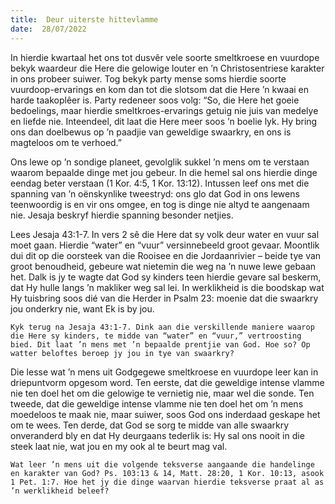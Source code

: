 ```yaml
---
title:  Deur uiterste hittevlamme
date:  28/07/2022
---
```


In hierdie kwartaal het ons tot dusvêr vele soorte smeltkroese en vuurdope bekyk waardeur die Here die gelowige louter en ’n Christosentriese karakter in ons probeer suiwer. Tog bekyk party mense soms hierdie soorte  vuurdoop-ervarings en kom dan tot die slotsom dat die Here ’n kwaai en harde taakoplêer is. Party redeneer soos volg: “So, die Here het goeie bedoelings, maar hierdie smeltkroes-ervarings getuig nie juis van medelye en liefde nie. Inteendeel, dit laat die Here meer soos ’n boelie lyk. Hy bring ons dan doelbewus op ’n paadjie van geweldige swaarkry, en ons is magteloos om te verhoed.”

Ons lewe op ’n sondige planeet, gevolglik sukkel ’n mens om te verstaan waarom bepaalde dinge met jou gebeur. In die hemel sal ons hierdie dinge eendag beter verstaan (1 Kor. 4:5, 1 Kor. 13:12). Intussen leef ons met die spanning van ’n oënskynlike tweestryd: ons glo dat God in ons lewens teenwoordig is en vir ons omgee, en tog is dinge nie altyd te aangenaam nie. Jesaja beskryf hierdie spanning besonder netjies.

Lees Jesaja 43:1-7. In vers 2 sê die Here dat sy volk deur water en vuur sal moet gaan. Hierdie “water” en “vuur” versinnebeeld groot gevaar. Moontlik dui dit op die oorsteek van die Rooisee en die Jordaanrivier – beide tye van groot benoudheid, gebeure wat nietemin die weg na ’n nuwe lewe gebaan het. Dalk is jy te wagte dat God sy kinders teen hierdie gevare sal beskerm, dat Hy hulle langs ’n makliker weg sal lei. In werklikheid is die boodskap wat Hy tuisbring soos dié van die Herder in Psalm 23: moenie dat die swaarkry jou onderkry nie, want Ek is by jou.

`Kyk terug na Jesaja 43:1-7. Dink aan die verskillende maniere waarop die Here sy kinders, te midde van “water” en “vuur,” vertroosting bied. Dit laat ’n mens met ’n bepaalde prentjie van God. Hoe so? Op watter beloftes beroep jy jou in tye van swaarkry?`

Die lesse wat ’n mens uit Godgegewe smeltkroese en vuurdope leer kan in driepuntvorm opgesom word. Ten eerste, dat die geweldige intense vlamme nie ten doel het om die gelowige te vernietig nie, maar wel die sonde. Ten tweede, dat die geweldige intense vlamme nie ten doel het om ’n mens moedeloos te maak nie, maar suiwer, soos God ons inderdaad geskape het om te wees. Ten derde, dat God se sorg te midde van alle swaarkry onveranderd bly en dat Hy deurgaans tederlik is: Hy sal ons nooit in die steek laat nie, wat jou en my ook al te beurt mag val.

`Wat leer ’n mens uit die volgende teksverse aangaande die handelinge en karakter van God? Ps. 103:13 & 14, Matt. 28:20, 1 Kor. 10:13, asook 1 Pet. 1:7. Hoe het jy die dinge waarvan hierdie teksverse praat al as ’n werklikheid beleef?`